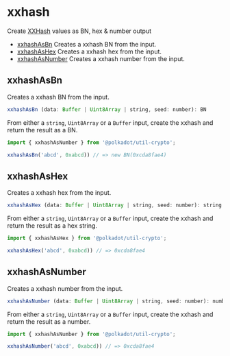 # xxhash

Create [XXHash](http://cyan4973.github.io/xxHash/) values as BN, hex & number output 

- [xxhashAsBn](#xxhashasbn) Creates a xxhash BN from the input.
- [xxhashAsHex](#xxhashashex) Creates a xxhash hex from the input.
- [xxhashAsNumber](#xxhashasnumber) Creates a xxhash number from the input.

## xxhashAsBn

Creates a xxhash BN from the input. 

```js
xxhashAsBn (data: Buffer | Uint8Array | string, seed: number): BN
```


From either a `string`, `Uint8Array` or a `Buffer` input, create the xxhash and return the result as a BN.

```js
import { xxhashAsNumber } from '@polkadot/util-crypto';

xxhashAsBn('abcd', 0xabcd)) // => new BN(0xcda8fae4)
```

## xxhashAsHex

Creates a xxhash hex from the input. 

```js
xxhashAsHex (data: Buffer | Uint8Array | string, seed: number): string
```


From either a `string`, `Uint8Array` or a `Buffer` input, create the xxhash and return the result as a hex string.

```js
import { xxhashAsHex } from '@polkadot/util-crypto';

xxhashAsHex('abcd', 0xabcd)) // => 0xcda8fae4
```

## xxhashAsNumber

Creates a xxhash number from the input. 

```js
xxhashAsNumber (data: Buffer | Uint8Array | string, seed: number): number
```


From either a `string`, `Uint8Array` or a `Buffer` input, create the xxhash and return the result as a number.

```js
import { xxhashAsNumber } from '@polkadot/util-crypto';

xxhashAsNumber('abcd', 0xabcd)) // => 0xcda8fae4
```